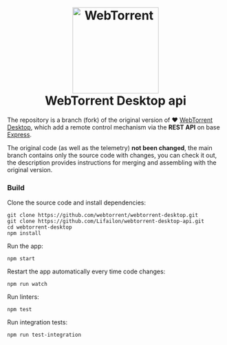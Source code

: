 <h1 align="center">
    <a href="https://webtorrent.io">
        <img src="https://webtorrent.io/img/WebTorrent.png" alt="WebTorrent" width="200">
    </a>
    <br>
    WebTorrent Desktop api
</h1>

The repository is a branch (fork) of the original version of ❤️ [WebTorrent Desktop](https://github.com/webtorrent/webtorrent-desktop), which add a remote control mechanism via the **REST API** on base [Express](https://github.com/expressjs/express).

The original code (as well as the telemetry) **not been changed**, the main branch contains only the source code with changes, you can check it out, the description provides instructions for merging and assembling with the original version.

### Build

Clone the source code and install dependencies:

```
git clone https://github.com/webtorrent/webtorrent-desktop.git
git clone https://github.com/Lifailon/webtorrent-desktop-api.git
cd webtorrent-desktop
npm install
```

Run the app:

```
npm start
```

Restart the app automatically every time code changes:

```
npm run watch
```

Run linters:

```
npm test
```

Run integration tests:

```
npm run test-integration
```